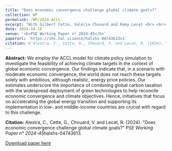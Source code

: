 ```yaml
---
title: "Does economic convergence challenge global climate goals?"
collection: WP
permalink: /WP/2024-ACCL
excerpt: "With Gilbert Cette, Valérie Chouard and Rémy Lecat <br> <br> We employ the ACCL model for climate policy simulation to investigate the feasibility of achieving climate targets in the context of global economic convergence. Our findings indicate that, in a scenario with moderate economic convergence, the world does not reach these targets solely with ambitious, although realistic, energy price policies. Our estimates underscore the importance of combining global carbon taxation with the widespread deployment of green technologies to help reconcile economic convergence and climate objectives. Hence, initiatives that focus on accelerating the global energy transition and supporting its implementation in low- and middle-income countries are crucial with regard to this challenge."
date: 2024-10-18
venue: '<b>PSE Working Paper n° 2024-45</b>'
paperurl: 'https://shs.hal.science/halshs-04743613v1'
citation: #'Alestra, C., Cette, G., Chouard, V. and Lecat, R. (2024). "Does economic convergence challenge global climate goals?" <i>PSE Working Paper n° 2024-45</i>halshs-04743613.'
---
```

**Abstract:** We employ the ACCL model for climate policy simulation to investigate the feasibility of achieving climate targets in the context of global economic convergence. Our findings indicate that, in a scenario with moderate economic convergence, the world does not reach these targets solely with ambitious, although realistic, energy price policies. Our estimates underscore the importance of combining global carbon taxation with the widespread deployment of green technologies to help reconcile economic convergence and climate objectives. Hence, initiatives that focus on accelerating the global energy transition and supporting its implementation in low- and middle-income countries are crucial with regard to this challenge.

**Citation:** Alestra, C., Cette, G., Chouard, V. and Lecat, R. (2024). "Does economic convergence challenge global climate goals?" <i>PSE Working Paper n° 2024-45</i>halshs-04743613.

[Download paper here](https://shs.hal.science/halshs-04743613v1)
